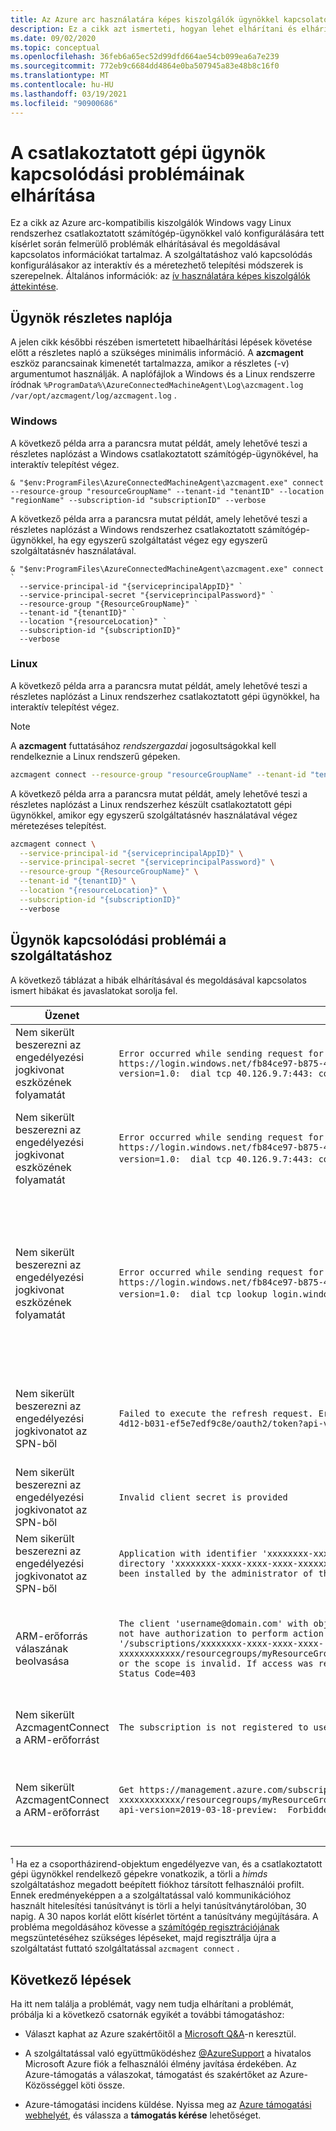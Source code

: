```yaml
---
title: Az Azure arc használatára képes kiszolgálók ügynökkel kapcsolatos problémáinak elhárítása
description: Ez a cikk azt ismerteti, hogyan lehet elhárítani és elhárítani az Azure arc-kompatibilis kiszolgálókkal kapcsolatos problémákat, amikor megpróbálnak csatlakozni a szolgáltatáshoz.
ms.date: 09/02/2020
ms.topic: conceptual
ms.openlocfilehash: 36feb6a65ec52d99dfd664ae54cb099ea6a7e239
ms.sourcegitcommit: 772eb9c6684dd4864e0ba507945a83e48b8c16f0
ms.translationtype: MT
ms.contentlocale: hu-HU
ms.lasthandoff: 03/19/2021
ms.locfileid: "90900686"
---
```

# <a name="troubleshoot-the-connected-machine-agent-connection-issues"></a>A csatlakoztatott gépi ügynök kapcsolódási problémáinak elhárítása

Ez a cikk az Azure arc-kompatibilis kiszolgálók Windows vagy Linux rendszerhez csatlakoztatott számítógép-ügynökkel való konfigurálására tett kísérlet során felmerülő problémák elhárításával és megoldásával kapcsolatos információkat tartalmaz. A szolgáltatáshoz való kapcsolódás konfigurálásakor az interaktív és a méretezhető telepítési módszerek is szerepelnek. Általános információk: az [ív használatára képes kiszolgálók áttekintése](./overview.md).

## <a name="agent-verbose-log"></a>Ügynök részletes naplója

A jelen cikk későbbi részében ismertetett hibaelhárítási lépések követése előtt a részletes napló a szükséges minimális információ. A **azcmagent** eszköz parancsainak kimenetét tartalmazza, amikor a részletes (-v) argumentumot használják. A naplófájlok a Windows és a Linux rendszerre íródnak `%ProgramData%\AzureConnectedMachineAgent\Log\azcmagent.log` `/var/opt/azcmagent/log/azcmagent.log` .

### <a name="windows"></a>Windows

A következő példa arra a parancsra mutat példát, amely lehetővé teszi a részletes naplózást a Windows csatlakoztatott számítógép-ügynökével, ha interaktív telepítést végez.

```console
& "$env:ProgramFiles\AzureConnectedMachineAgent\azcmagent.exe" connect --resource-group "resourceGroupName" --tenant-id "tenantID" --location "regionName" --subscription-id "subscriptionID" --verbose
```

A következő példa arra a parancsra mutat példát, amely lehetővé teszi a részletes naplózást a Windows rendszerhez csatlakoztatott számítógép-ügynökkel, ha egy egyszerű szolgáltatást végez egy egyszerű szolgáltatásnév használatával.

```console
& "$env:ProgramFiles\AzureConnectedMachineAgent\azcmagent.exe" connect `
  --service-principal-id "{serviceprincipalAppID}" `
  --service-principal-secret "{serviceprincipalPassword}" `
  --resource-group "{ResourceGroupName}" `
  --tenant-id "{tenantID}" `
  --location "{resourceLocation}" `
  --subscription-id "{subscriptionID}"
  --verbose
```

### <a name="linux"></a>Linux

A következő példa arra a parancsra mutat példát, amely lehetővé teszi a részletes naplózást a Linux rendszerhez csatlakoztatott gépi ügynökkel, ha interaktív telepítést végez.

>[!NOTE]
>A **azcmagent** futtatásához *rendszergazdai* jogosultságokkal kell rendelkeznie a Linux rendszerű gépeken.

```bash
azcmagent connect --resource-group "resourceGroupName" --tenant-id "tenantID" --location "regionName" --subscription-id "subscriptionID" --verbose
```

A következő példa arra a parancsra mutat példát, amely lehetővé teszi a részletes naplózást a Linux rendszerhez készült csatlakoztatott gépi ügynökkel, amikor egy egyszerű szolgáltatásnév használatával végez méretezéses telepítést.

```bash
azcmagent connect \
  --service-principal-id "{serviceprincipalAppID}" \
  --service-principal-secret "{serviceprincipalPassword}" \
  --resource-group "{ResourceGroupName}" \
  --tenant-id "{tenantID}" \
  --location "{resourceLocation}" \
  --subscription-id "{subscriptionID}"
  --verbose
```

## <a name="agent-connection-issues-to-service"></a>Ügynök kapcsolódási problémái a szolgáltatáshoz

A következő táblázat a hibák elhárításával és megoldásával kapcsolatos ismert hibákat és javaslatokat sorolja fel.

|Üzenet |Hiba |Lehetséges ok |Megoldás |
|--------|------|---------------|---------|
|Nem sikerült beszerezni az engedélyezési jogkivonat eszközének folyamatát |`Error occurred while sending request for Device Authorization Code: Post https://login.windows.net/fb84ce97-b875-4d12-b031-ef5e7edf9c8e/oauth2/devicecode?api-version=1.0:  dial tcp 40.126.9.7:443: connect: network is unreachable.` |A végpont nem érhető el `login.windows.net` | Ellenőrizze, hogy van-e kapcsolat a végponttal. |
|Nem sikerült beszerezni az engedélyezési jogkivonat eszközének folyamatát |`Error occurred while sending request for Device Authorization Code: Post https://login.windows.net/fb84ce97-b875-4d12-b031-ef5e7edf9c8e/oauth2/devicecode?api-version=1.0:  dial tcp 40.126.9.7:443: connect: network is Forbidden`. |A proxy vagy a tűzfal blokkolja a `login.windows.net` végponthoz való hozzáférést. | Ellenőrizze, hogy csatlakozik-e a végponthoz, és hogy nem blokkolja-e tűzfal vagy proxykiszolgáló. |
|Nem sikerült beszerezni az engedélyezési jogkivonat eszközének folyamatát  |`Error occurred while sending request for Device Authorization Code: Post https://login.windows.net/fb84ce97-b875-4d12-b031-ef5e7edf9c8e/oauth2/devicecode?api-version=1.0:  dial tcp lookup login.windows.net: no such host`. | Csoportházirend objektum *Számítógép konfigurációja \ felügyeleti sablonok \ rendszer \ felhasználói profilok \ a rendszer újraindításakor a megadott számú napnál régebbi felhasználói profilok törlése* engedélyezett. | Győződjön meg arról, hogy a csoportházirend-objektum engedélyezve van, és az érintett gépet célozza meg. További részletekért lásd az <sup>[1](#footnote1)</sup> . lábjegyzetet. |
|Nem sikerült beszerezni az engedélyezési jogkivonatot az SPN-ből |`Failed to execute the refresh request. Error = 'Post https://login.windows.net/fb84ce97-b875-4d12-b031-ef5e7edf9c8e/oauth2/token?api-version=1.0: Forbidden'` |A proxy vagy a tűzfal blokkolja a `login.windows.net` végponthoz való hozzáférést. |Ellenőrizze, hogy csatlakozik-e a végponthoz, és hogy nem blokkolja-e tűzfal vagy proxykiszolgáló. |
|Nem sikerült beszerezni az engedélyezési jogkivonatot az SPN-ből |`Invalid client secret is provided` |Helytelen vagy érvénytelen a szolgáltatás egyszerű titka. |Ellenőrizze az egyszerű szolgáltatás titkos kulcsát. |
| Nem sikerült beszerezni az engedélyezési jogkivonatot az SPN-ből |`Application with identifier 'xxxxxxxx-xxxx-xxxx-xxxx-xxxxxxxxxxxx' was not found in the directory 'xxxxxxxx-xxxx-xxxx-xxxx-xxxxxxxxxxxx'. This can happen if the application has not been installed by the administrator of the tenant or consented to by any user in the tenant` |Az egyszerű szolgáltatásnév és/vagy a bérlő azonosítója helytelen. |Ellenőrizze a szolgáltatásnevet és/vagy a bérlő AZONOSÍTÓját.|
|ARM-erőforrás válaszának beolvasása |`The client 'username@domain.com' with object id 'xxxxxxxx-xxxx-xxxx-xxxx-xxxxxxxxxxxx' does not have authorization to perform action 'Microsoft.HybridCompute/machines/read' over scope '/subscriptions/xxxxxxxx-xxxx-xxxx-xxxx-xxxxxxxxxxxx/resourcegroups/myResourceGroup/providers/Microsoft.HybridCompute/machines/MSJC01' or the scope is invalid. If access was recently granted, please refresh your credentials."}}" Status Code=403` |Helytelen hitelesítő adatok és/vagy engedélyek |Ellenőrizze, hogy az egyszerű szolgáltatásnév tagja-e az **Azure Connected Machine** bevezetési szerepkörnek. |
|Nem sikerült AzcmagentConnect a ARM-erőforrást |`The subscription is not registered to use namespace 'Microsoft.HybridCompute'` |Az Azure-erőforrás-szolgáltatók nincsenek regisztrálva. |Regisztrálja az [erőforrás-szolgáltatókat](./agent-overview.md#register-azure-resource-providers). |
|Nem sikerült AzcmagentConnect a ARM-erőforrást |`Get https://management.azure.com/subscriptions/xxxxxxxx-xxxx-xxxx-xxxx-xxxxxxxxxxxx/resourcegroups/myResourceGroup/providers/Microsoft.HybridCompute/machines/MSJC01?api-version=2019-03-18-preview:  Forbidden` |A proxykiszolgáló vagy a tűzfal blokkolja a hozzáférést a `management.azure.com` végponthoz. |Ellenőrizze, hogy csatlakozik-e a végponthoz, és hogy nem blokkolja-e tűzfal vagy proxykiszolgáló. |

<a name="footnote1"></a><sup>1</sup> Ha ez a csoportházirend-objektum engedélyezve van, és a csatlakoztatott gépi ügynökkel rendelkező gépekre vonatkozik, a törli a *himds* szolgáltatáshoz megadott beépített fiókhoz társított felhasználói profilt. Ennek eredményeképpen a a szolgáltatással való kommunikációhoz használt hitelesítési tanúsítványt is törli a helyi tanúsítványtárolóban, 30 napig. A 30 napos korlát előtt kísérlet történt a tanúsítvány megújítására. A probléma megoldásához kövesse a [számítógép regisztrációjának](manage-agent.md#unregister-machine) megszüntetéséhez szükséges lépéseket, majd regisztrálja újra a szolgáltatást futtató szolgáltatással `azcmagent connect` .

## <a name="next-steps"></a>Következő lépések

Ha itt nem találja a problémát, vagy nem tudja elhárítani a problémát, próbálja ki a következő csatornák egyikét a további támogatáshoz:

* Választ kaphat az Azure szakértőitől a [Microsoft Q&A](/answers/topics/azure-arc.html)-n keresztül.

* A szolgáltatással való együttműködéshez [@AzureSupport](https://twitter.com/azuresupport) a hivatalos Microsoft Azure fiók a felhasználói élmény javítása érdekében. Az Azure-támogatás a válaszokat, támogatást és szakértőket az Azure-Közösséggel köti össze.

* Azure-támogatási incidens küldése. Nyissa meg az [Azure támogatási webhelyét](https://azure.microsoft.com/support/options/), és válassza a **támogatás kérése** lehetőséget.
